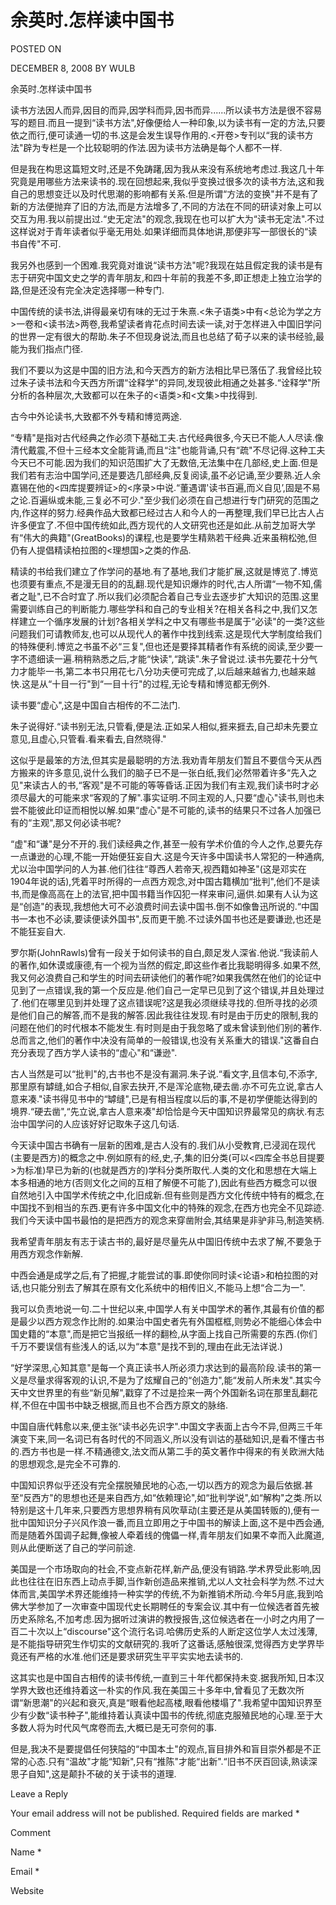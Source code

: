 # 余英时.怎样读中国书  
POSTED ON

DECEMBER 8, 2008 BY WULB

余英时.怎样读中国书

读书方法因人而异,因目的而异,因学科而异,因书而异......所以读书方法是很不容易写的题目.而且一提到“读书方法",好像便给人一种印象,以为读书有一定的方法,只要依之而行,便可读通一切的书.这是会发生误导作用的.<开卷>专刊以“我的读书方法"辟为专栏是一个比较聪明的作法.因为读书方法确是每个人都不一样.

但是我在构思这篇短文时,还是不免踌躇,因为我从来没有系统地考虑过.我这几十年究竟是用哪些方法来读书的.现在回想起来,我似乎变换过很多次的读书方法,这和我自己的思想变迁以及时代思潮的影响都有关系.但是所谓“方法的变换"并不是有了新的方法便抛弃了旧的方法,而是方法增多了,不同的方法在不同的研读对象上可以交互为用.我以前提出过.“史无定法"的观念,我现在也可以扩大为“读书无定法".不过这样说对于青年读者似乎毫无用处.如果详细而具体地讲,那便非写一部很长的“读书自传"不可.

我另外也感到一个困难.我究竟对谁说“读书方法"呢?我现在姑且假定我的读书是有志于研究中国文史之学的青年朋友,和四十年前的我差不多,即正想走上独立治学的路,但是还没有完全决定选择哪一种专门.

中国传统的读书法,讲得最亲切有味的无过于朱熹.<朱子语类>中有<总论为学之方>一卷和<读书法>两卷,我希望读者肯花点时间去读一读,对于怎样进入中国旧学问的世界一定有很大的帮助.朱子不但现身说法,而且也总结了荀子以来的读书经验,最能为我们指点门径.

我们不要以为这是中国的旧方法,和今天西方的新方法相比早已落伍了.我曾经比较过朱子读书法和今天西方所谓“诠释学"的异同,发现彼此相通之处甚多.“诠释学"所分析的各种层次,大致都可以在朱子的<语类>和<文集>中找得到.

古今中外论读书,大致都不外专精和博览两途.

“专精"是指对古代经典之作必须下基础工夫.古代经典很多,今天已不能人人尽读.像清代戴震,不但十三经本文全能背诵,而且“注"也能背诵,只有“疏"不尽记得.这种工夫今天已不可能.因为我们的知识范围扩大了无数倍,无法集中在几部经,史上面.但是我们若有志治中国学问,还是要选几部经典,反复阅读,虽不必记诵,至少要熟.近人余嘉锡在他的<四库提要辨证>的<序录>中说.“董遇谓'读书百遍,而义自见’,固是不易之论.百遍纵或未能,三复必不可少."至少我们必须在自己想进行专门研究的范围之内,作这样的努力.经典作品大致都已经过古人和今人的一再整理,我们早已比古人占许多便宜了.不但中国传统如此,西方现代的人文研究也还是如此.从前芝加哥大学有“伟大的典籍"(GreatBooks)的课程,也是要学生精熟若干经典.近来虽稍松弛,但仍有人提倡精读柏拉图的<理想国>之类的作品.

精读的书给我们建立了作学问的基地.有了基地,我们才能扩展,这就是博览了.博览也须要有重点,不是漫无目的的乱翻.现代是知识爆炸的时代,古人所谓“一物不知,儒者之耻",已不合时宜了.所以我们必须配合着自己专业去逐步扩大知识的范围.这里需要训练自己的判断能力.哪些学科和自己的专业相关?在相关各科之中,我们又怎样建立一个循序发展的计划?各相关学科之中又有哪些书是属于“必读"的一类?这些问题我们可请教师友,也可以从现代人的著作中找到线索.这是现代大学制度给我们的特殊便利.博览之书虽不必“三复",但也还是要择其精者作有系统的阅读,至少要一字不遗细读一遍.稍稍熟悉之后,才能“快读",“跳读".朱子曾说过.读书先要花十分气力才能毕一书,第二本书只用花七八分功夫便可完成了,以后越来越省力,也越来越快.这是从“十目一行"到“一目十行"的过程,无论专精和博览都无例外.

读书要“虚心",这是中国自古相传的不二法门.

朱子说得好.“读书别无法,只管看,便是法.正如呆人相似,捱来捱去,自己却未先要立意见,且虚心,只管看.看来看去,自然晓得."

这似乎是最笨的方法,但其实是最聪明的方法.我劝青年朋友们暂且不要信今天从西方搬来的许多意见,说什么我们的脑子已不是一张白纸,我们必然带着许多“先入之见"来读古人的书,“客观"是不可能的等等昏话.正因为我们有主观,我们读书时才必须尽最大的可能来求“客观的了解".事实证明.不同主观的人,只要“虚心"读书,则也未尝不能彼此印证而相悦以解.如果“虚心"是不可能的,读书的结果只不过各人加强已有的“主观",那又何必读书呢?

“虚"和“谦"是分不开的.我们读经典之作,甚至一般有学术价值的今人之作,总要先存一点谦逊的心理,不能一开始便狂妄自大.这是今天许多中国读书人常犯的一种通病,尤以治中国学问的人为甚.他们往往“尊西人若帝天,视西籍如神圣"(这是邓实在1904年说的话),凭着平时所得的一点西方观念,对中国古籍横加“批判",他们不是读书,而是像高高在上的法官,把中国书籍当作囚犯一样来审问,逼供.如果有人认为这是“创造"的表现,我想他大可不必浪费时间去读中国书.倒不如像鲁迅所说的.“中国书一本也不必读,要读便读外国书",反而更干脆.不过读外国书也还是要谦逊,也还是不能狂妄自大.

罗尔斯(JohnRawls)曾有一段关于如何读书的自白,颇足发人深省.他说.“我读前人的著作,如休谟或康德,有一个视为当然的假定,即这些作者比我聪明得多.如果不然,我又何必浪费自己和学生的时间去研读他们的著作呢?如果我偶然在他们的论证中见到了一点错误,我的第一个反应是.他们自己一定早已见到了这个错误,并且处理过了.他们在哪里见到并处理了这点错误呢?这是我必须继续寻找的.但所寻找的必须是他们自己的解答,而不是我的解答.因此我往往发现.有时是由于历史的限制,我的问题在他们的时代根本不能发生.有时则是由于我忽略了或未曾读到他们别的著作.总而言之,他们的著作中决没有简单的一般错误,也没有关系重大的错误."这番自白充分表现了西方学人读书的“虚心"和“谦逊".

古人当然是可以“批判"的,古书也不是没有漏洞.朱子说.“看文字,且信本句,不添字,那里原有罅缝,如合子相似,自家去抉开,不是浑沦底物,硬去凿.亦不可先立说,拿古人意来凑."读书得见书中的“罅缝",已是有相当程度以后的事,不是初学便能达得到的境界.“硬去凿",“先立说,拿古人意来凑"却恰恰是今天中国知识界最常见的病状.有志治中国学问的人应该好好记取朱子这几句话.

今天读中国古书确有一层新的困难,是古人没有的.我们从小受教育,已浸润在现代(主要是西方)的概念之中.例如原有的经,史,子,集的旧分类(可以<四库全书总目提要>为标准)早已为新的(也就是西方的)学科分类所取代.人类的文化和思想在大端上本多相通的地方(否则文化之间的互相了解便不可能了),因此有些西方概念可以很自然地引入中国学术传统之中,化旧成新.但有些则是西方文化传统中特有的概念,在中国找不到相当的东西.更有许多中国文化中的特殊的观念,在西方也完全不见踪迹.我们今天读中国书最怕的是把西方的观念来穿凿附会,其结果是非驴非马,制造笑柄.

我希望青年朋友有志于读古书的,最好是尽量先从中国旧传统中去求了解,不要急于用西方观念作新解.

中西会通是成学之后,有了把握,才能尝试的事.即使你同时读<论语>和柏拉图的对话,也只能分别去了解其在原有文化系统中的相传旧义,不能马上想“合二为一".

我可以负责地说一句.二十世纪以来,中国学人有关中国学术的著作,其最有价值的都是最少以西方观念作比附的.如果治中国史者先有外国框框,则势必不能细心体会中国史籍的“本意",而是把它当报纸一样的翻检,从字面上找自己所需要的东西.(你们千万不要误信有些浅人的话,以为“本意"是找不到的,理由在此无法详说.)

“好学深思,心知其意"是每一个真正读书人所必须力求达到的最高阶段.读书的第一义是尽量求得客观的认识,不是为了炫耀自己的“创造力",能“发前人所未发".其实今天中文世界里的有些“新见解",戳穿了不过是捡来一两个外国新名词在那里乱翻花样,不但在中国书中缺乏根据,而且也不合西方原文的脉络.

中国自唐代韩愈以来,便主张“读书必先识字".中国文字表面上古今不异,但两三千年演变下来,同一名词已有各时代的不同涵义,所以没有训诂的基础知识,是看不懂古书的.西方书也是一样.不精通德文,法文而从第二手的英文著作中得来的有关欧洲大陆的思想观念,是完全不可靠的.

中国知识界似乎还没有完全摆脱殖民地的心态,一切以西方的观念为最后依据.甚至“反西方"的思想也还是来自西方,如“依赖理论",如“批判学说",如“解构"之类.所以特别是这十几年来,只要西方思想界稍有风吹草动(主要还是从美国转贩的),便有一批中国知识分子兴风作浪一番,而且立即用之于中国书的解读上面,这不是中西会通,而是随着外国调子起舞,像被人牵着线的傀儡一样,青年朋友们如果不幸而入此魔道,则从此便断送了自己的学问前途.

美国是一个市场取向的社会,不变点新花样,新产品,便没有销路.学术界受此影响,因此也往往在旧东西上动点手脚,当作新创造品来推销,尤以人文社会科学为然.不过大体而言,美国学术界还能维持一种实学的传统,不为新推销术所动.今年5月底,我到哈佛大学参加了一次审查中国现代史长期聘任的专案会议.其中有一位候选者首先被历史系除名,不加考虑.因为据听过演讲的教授报告,这位候选者在一小时之内用了一百二十次以上“discourse"这个流行名词.哈佛历史系的人断定这位学人太过浅薄,是不能指导研究生作切实的文献研究的.我听了这番话,感触很深,觉得西方史学界毕竟还有严格的水准.他们还是要求研究生平平实实地去读书的.

这其实也是中国自古相传的读书传统,一直到三十年代都保持未变.据我所知,日本汉学界大致也还维持着这一朴实的作风.我在美国三十多年中,曾看见了无数次所谓“新思潮"的兴起和衰灭,真是“眼看他起高楼,眼看他楼塌了".我希望中国知识界至少有少数“读书种子",能维持着认真读中国书的传统,彻底克服殖民地的心理.至于大多数人将为时代风气席卷而去,大概已是无可奈何的事.

但是,我决不是要提倡任何狭隘的“中国本土"的观点,盲目排外和盲目崇外都是不正常的心态.只有“温故"才能“知新",只有“推陈"才能“出新".“旧书不厌百回读,熟读深思子自知",这是颠扑不破的关于读书的道理.

Leave a Reply

Your email address will not be published. Required fields are marked *

Comment

Name *

Email *

Website
